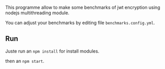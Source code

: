 This programme allow to make some benchmarks of jwt encryption using nodejs multithreading module.

You can adjust your benchmarks by editing file `benchmarks.config.yml`.

## Run

Juste run an ``npm install`` for install modules.

then an ``npm start``.